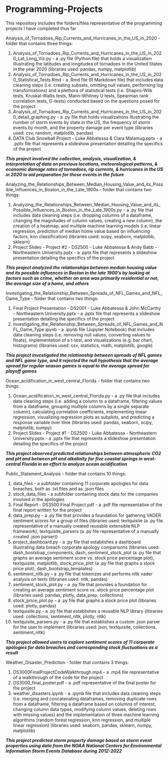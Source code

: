# Programming-Projects
This repository includes the folders/files representative of the programming projects I have completed thus far

Analysis_of_Tornadoes_Rip_Currents_and_Hurricanes_in_the_US_in_2020 - folder that contains three things: 
1) Analysis_of_Tornadoes_Rip_Currents_and_Hurricanes_in_the_US_in_2020_Lat_Long_Viz.py - a .py file (Python file) that holds a visualization illustrating the latitudes and longitudes of tornadoes in the United States in the year 2020 (libraries used: pandas, numpy, matplotlib)
2) Analysis_of_Tornadoes_Rip_Currents_and_Hurricanes_in_the_US_in_2020_Statistical_Tests.Rmd - a .Rmd file (R Markdown file) that includes data cleaning steps (i.e. creating subsets, omitting null values, performing log transformations) and a plethora of statistical tests (i.e. Shapiro-Wilk tests, Kruskal-Wallis tests, Mann-Whitney U tests, Spearman rank correlation tests, G-tests) conducted based on the questions posed for the project
3) Analysis_of_Tornadoes_Rip_Currents_and_Hurricanes_in_the_US_in_2020_detail_graphing.py - a .py file that holds visualizations illustrating the number of storm events by state in the US, the frequency of storm events by month, and the property damage per event type (libraries used: csv, random, matplotlib, pandas)
4) DATA Club Snowball Project - Luke Abbatessa & Ciara Malamug.pptx - a .pptx file that represents a slideshow presentation detailing the specifics of the project

***This project involved the collection, analysis, visualization, & interpretation of data on previous locations, meteorological patterns, & economic damage rates of tornadoes, rip currents, & hurricanes in the US in 2020 to aid preparation for these events in the future***

Analyzing_the_Relationships_Between_Median_Housing_Value_and_its_Possible_Influences_in_Boston_in_the_Late_1900s - folder that contains two things:
1) Analyzing_the_Relationships_Between_Median_Housing_Value_and_its_Possible_Influences_in_Boston_in_the_Late_1900s.py - a .py file that includes data cleaning steps (i.e. dropping columns of a dataframe, changing the magnitudes of column values, creating a new column), the creation of a heatmap, and multiple machine learning models (i.e. linear regression, prediction of median home value based on influencing factors, knn classification) (libraries used: scipy, seaborn, matplotlib, sklearn)
2) Project Slides - Project #2 - DS2500 - Luke Abbatessa & Andy Babb - Northeastern University.pptx - a .pptx file that represents a slideshow presentation detailing the specifics of the project

***This project analyzed the relationships between median housing value and its possible influences in Boston in the late 1900’s by looking at factors such as crime, whether an area was primarily residential or not, the average size of a home, and others***

Investigating_the_Relationship_Between_Spreads_of_NFL_Games_and_NFL_Game_Type - folder that contains two things:
1) Final Project Presentation - DS2001 - Luke Abbatessa & John McCarthy - Northeastern University.pptx - a .pptx file that represents a slideshow presentation detailing the specifics of the project
2) Investigating_the_Relationship_Between_Spreads_of_NFL_Games_and_NFL_Game_Type.ipynb - a .ipynb file (Jupyter Notebook) that includes data cleaning steps (i.e. removing null values, converting values to floats), implementation of a t-test, and visualizations (e.g. bar chart, histograms) (libraries used: csv, statistics, math, matplotlib, google)

***This project investigated the relationship between spreads of NFL games and NFL game type, and it rejected the null hypothesis that the average spread for regular season games is equal to the average spread for playoff games***

Ocean_acidification_in_west_central_Florida - folder that contains two things:
1) Ocean_acidification_in_west_central_Florida.py - a .py file that includes data cleaning steps (i.e. adding a column to a dataframe, filtering values from a dataframe, grouping multiple columns by a single separate column), calculating correlation coefficients, implementing linear regression, visualizing regression plots as subplots, and predicting a response variable over time (libraries used: pandas, seaborn, scipy, matplotlib, numpy)
2) Project Slides - Project #1 - DS2500 - Luke Abbatessa - Northeastern University.pptx - a .pptx file that represents a slideshow presentation detailing the specifics of the project

***This project observed predicted relationships between atmospheric CO2 and pH and between pH and alkalinity for five coastal springs in west-central Florida in an effort to analyze ocean acidification***

Public_Statement_Analysis - folder that contains 10 things:
1) data_files - a subfolder containing 11 corporate apologies for data breaches, both as .txt files and as .json files
2) stock_data_files - a subfolder containing stock data for the companies involved in the apologies
3) Final Report - DS3500 Final Project.pdf - a .pdf file representative of the final report written for the project
4) data_prep.py - a .py file that provides a foundation for gathering VADER sentiment scores for a group of files (libraries used: textquisite (a .py file representative of a manually created reusable extensible NLP framework), textquisite_parsers (a .py file representative of a manually created .json parser))
5) project_dashboard.py - a .py file that establishes a dashboard illustrating data breach corporate apology comparisons (libraries used: dash_bootstrap_components, dash, sentiment_stock_plot (a .py file that graphs an average sentiment score vs. stock price percentage plot), textquisite, matplotlib, stock_price_plot (a .py file that graphs a stock price plot), dash_bootstrap_templates)
6) sentiment_nltk.py - a .py file that tokenizes and performs nltk vader analysis on texts (libraries used: nltk, pandas)
7) sentiment_stock_plot.py - a .py file that provides a foundation for creating an average sentiment score vs. stock price percentage plot (libraries used: pandas, plotly, data_prep, collections)
8) stock_price_plot.py - a .py file that graphs a stock price plot (libraries used: plotly, pandas)
9) textquisite.py - a .py file that establishes a reusable NLP library (libraries used: collections, sentiment_nltk, plotly, nltk)
10) textquisite_parsers.py - a .py file that establishes a custom .json parser for the user to implement (libraries used: json, textquisite, collections, sentiment_nltk)

***This project allowed users to explore sentiment scores of 11 corporate apologies for data breaches and corresponding stock fluctuations as a result***

Weather_Disaster_Prediction - folder that contains 3 things:
1) DS3000FinalProjectCodeWalkthrough.mp4 - a .mp4 file representative of a walkthrough of the code for the project
2) DS3000_final_poster.pdf - a .pdf representative of the final poster for the project
3) weather_disasters.ipynb - a .ipynb file that includes data cleaning steps (i.e. merging and concatenating dataframes, removing duplicate rows from a dataframe, filtering a dataframe based on columns of interest, changing column data types, modifying column values, deleting rows with missing values) and the implementation of three machine learning algorithms (random forest regression, knn regression, and multiple linear regression) (libraries used: seaborn, pandas, sklearn, numpy, matplotlib)

***This project predicted storm property damage based on storm event properties using data from the NOAA National Centers for Environmental Information Storm Events Database during 2012-2022***
